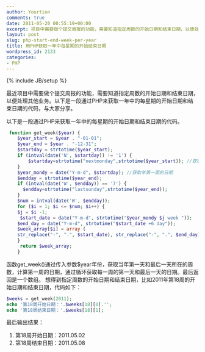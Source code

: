 ```yaml
---
author: Yourtion
comments: true
date: 2011-05-20 00:55:19+00:00
excerpt: 项目中需要做个提交周报的功能，需要知道指定周数的开始日期和结束日期，以便处理其他业务。以下是一段通过PHP来获取一年中的每星期的开始日期和结束日期的代码，与大家分享。
layout: post
slug: php-start-end-week-per-year
title: 用PHP获取一年中每星期的开始结束日期
wordpress_id: 2133
categories:
- PHP
---
```

{% include JB/setup %}

最近项目中需要做个提交周报的功能，需要知道指定周数的开始日期和结束日期，以便处理其他业务。以下是一段通过PHP来获取一年中的每星期的开始日期和结束日期的代码，与大家分享。

以下是一段通过PHP来获取一年中的每星期的开始日期和结束日期的代码。

```php
 function get_week($year) {
	$year_start = $year . "-01-01";
	$year_end = $year . "-12-31";
	$startday = strtotime($year_start);
	if (intval(date('N', $startday)) != '1') {
	    $startday=strtotime("nextmonday",strtotime($year_start)); //获取年第一周的日期
	}
	$year_mondy = date("Y-m-d", $startday); //获取年第一周的日期
	$endday = strtotime($year_end);
	if (intval(date('W', $endday)) == '7') {
	  $endday=strtotime("lastsunday",strtotime($year_end));
	}
	$num = intval(date('W', $endday));
	for ($i = 1; $i <= $num; $i++) {
	$j = $i -1;
	 $start_date = date("Y-m-d", strtotime("$year_mondy $j week "));
	$end_day = date("Y-m-d", strtotime("$start_date +6 day"));
	$week_array[$i] = array (
	str_replace("-", ".", $start_date), str_replace("-", ".", $end_day));
	}
	 return $week_array;
	}
```

函数get_week()通过传入参数$year年份，获取当年第一天和最后一天所在的周数，计算第一周的日期，通过循环获取每一周的第一天和最后一天的日期。最后返回是一个数组。
想得到指定周数的开始日期和结束日期，比如2011年第18周的开始日期和结束日期，代码如下：

```php
$weeks = get_week(2011);
echo '第18周开始日期：'.$weeks[18][0].'';
echo '第18周结束日期：'.$weeks[18][1];
```

最后输出结果：

1. 第18周开始日期：2011.05.02
2. 第18周结束日期：2011.05.08

